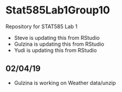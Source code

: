 # Stat585Lab1Group10
Repository for STAT585 Lab 1
- Steve is updating this from RStudio
- Gulzina is updating this from RStudio
- Yudi is updating this from RStudio


## 02/04/19
- Gulzina is working on Weather data/unzip
